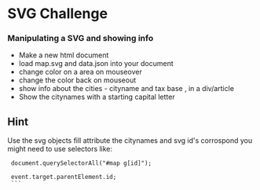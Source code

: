 # SVG Challenge
###  Manipulating a SVG and showing info
* Make a new html document
* load map.svg and data.json into your document
* change color on a area on mouseover
* change the color back on mouseout
* show info about the cities - cityname and tax base , in a div/article
* Show the citynames with a starting capital letter

## Hint
Use the svg objects fill attribute
the citynames and svg id's corrospond
you might need to use selectors like:
 
 ```
  document.querySelectorAll("#map g[id]");
  
  event.target.parentElement.id;
  ```
 
